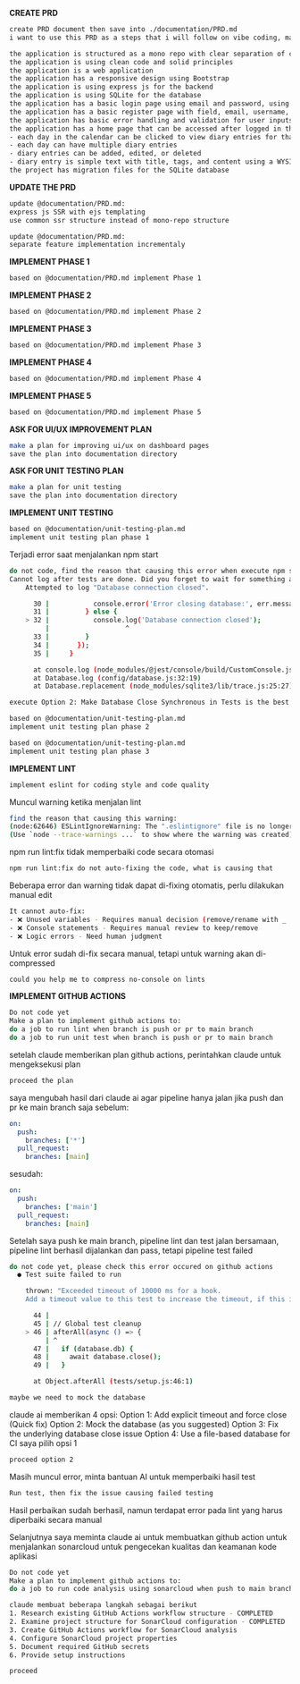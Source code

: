 **CREATE PRD**

```sh
create PRD document then save into ./documentation/PRD.md
i want to use this PRD as a steps that i will follow on vibe coding, make sure the document is concise and easy to read

the application is structured as a mono repo with clear separation of concerns
the application is using clean code and solid principles
the application is a web application
the application has a responsive design using Bootstrap
the application is using express js for the backend
the application is using SQLite for the database
the application has a basic login page using email and password, using JWT for authentication
the application has a basic register page with field, email, username, birth date, gender and password as inputs
the application has basic error handling and validation for user inputs
the application has a home page that can be accessed after logged in that shows a full calendar of the current month:
- each day in the calendar can be clicked to view diary entries for that day
- each day can have multiple diary entries
- diary entries can be added, edited, or deleted
- diary entry is simple text with title, tags, and content using a WYSIWYG editor
the project has migration files for the SQLite database
```

**UPDATE THE PRD**
```sh
update @documentation/PRD.md:
express js SSR with ejs templating
use common ssr structure instead of mono-repo structure
```

```sh
update @documentation/PRD.md:
separate feature implementation incrementaly
```

**IMPLEMENT PHASE 1**
```sh
based on @documentation/PRD.md implement Phase 1
```

**IMPLEMENT PHASE 2**
```sh
based on @documentation/PRD.md implement Phase 2
```

**IMPLEMENT PHASE 3**
```sh
based on @documentation/PRD.md implement Phase 3
```

**IMPLEMENT PHASE 4**
```sh
based on @documentation/PRD.md implement Phase 4
```

**IMPLEMENT PHASE 5**
```sh
based on @documentation/PRD.md implement Phase 5
```

**ASK FOR UI/UX IMPROVEMENT PLAN**
```sh
make a plan for improving ui/ux on dashboard pages
save the plan into documentation directory
```

**ASK FOR UNIT TESTING PLAN**
```sh
make a plan for unit testing
save the plan into documentation directory
```

**IMPLEMENT UNIT TESTING**
```sh
based on @documentation/unit-testing-plan.md
implement unit testing plan phase 1
```
Terjadi error saat menjalankan npm start
```sh
do not code, find the reason that causing this error when execute npm start. here is the error:
Cannot log after tests are done. Did you forget to wait for something async in your test?
    Attempted to log "Database connection closed".

      30 |           console.error('Error closing database:', err.message);
      31 |         } else {
    > 32 |           console.log('Database connection closed');
         |                   ^
      33 |         }
      34 |       });
      35 |     }

      at console.log (node_modules/@jest/console/build/CustomConsole.js:141:10)
      at Database.log (config/database.js:32:19)
      at Database.replacement (node_modules/sqlite3/lib/trace.js:25:27)
```

```sh
execute Option 2: Make Database Close Synchronous in Tests is the best option.
```

```sh
based on @documentation/unit-testing-plan.md
implement unit testing plan phase 2
```

```sh
based on @documentation/unit-testing-plan.md
implement unit testing plan phase 3
```

**IMPLEMENT LINT**
```sh
implement eslint for coding style and code quality
```

Muncul warning ketika menjalan lint
```sh
find the reason that causing this warning:
(node:62646) ESLintIgnoreWarning: The ".eslintignore" file is no longer supported. Switch to using the "ignores" property in "eslint.config.js": https://eslint.org/docs/latest/use/configure/migration-guide#ignoring-files
(Use `node --trace-warnings ...` to show where the warning was created)
```

npm run lint:fix tidak memperbaiki code secara otomasi
```sh
npm run lint:fix do not auto-fixing the code, what is causing that
```

Beberapa error dan warning tidak dapat di-fixing otomatis, perlu dilakukan manual edit
```sh
It cannot auto-fix:
- ❌ Unused variables - Requires manual decision (remove/rename with _ prefix)
- ❌ Console statements - Requires manual review to keep/remove
- ❌ Logic errors - Need human judgment
```

Untuk error sudah di-fix secara manual, tetapi untuk warning akan di-compressed
```sh
could you help me to compress no-console on lints
```

**IMPLEMENT GITHUB ACTIONS**
```sh
Do not code yet
Make a plan to implement github actions to:
do a job to run lint when branch is push or pr to main branch
do a job to run unit test when branch is push or pr to main branch
```

setelah claude memberikan plan github actions, perintahkan claude untuk mengeksekusi plan
```sh
proceed the plan
```

saya mengubah hasil dari claude ai agar pipeline hanya jalan jika push dan pr ke main branch saja
sebelum:

```yaml
on:
  push:
    branches: ['*']
  pull_request:
    branches: [main]
```

sesudah:

```yaml
on:
  push:
    branches: ['main']
  pull_request:
    branches: [main]
```

Setelah saya push ke main branch, pipeline lint dan test jalan bersamaan,
pipeline lint berhasil dijalankan dan pass, tetapi pipeline test failed

```sh
do not code yet, please check this error occured on github actions
  ● Test suite failed to run

    thrown: "Exceeded timeout of 10000 ms for a hook.
    Add a timeout value to this test to increase the timeout, if this is a long-running test. See https://jestjs.io/docs/api#testname-fn-timeout."

      44 |
      45 | // Global test cleanup
    > 46 | afterAll(async () => {
         | ^
      47 |   if (database.db) {
      48 |     await database.close();
      49 |   }

      at Object.afterAll (tests/setup.js:46:1)

maybe we need to mock the database
```

claude ai memberikan 4 opsi:
Option 1: Add explicit timeout and force close (Quick fix)
Option 2: Mock the database (as you suggested)
Option 3: Fix the underlying database close issue
Option 4: Use a file-based database for CI
saya pilih opsi 1
```sh
proceed option 2
```

Masih muncul error, minta bantuan AI untuk memperbaiki hasil test
```sh
Run test, then fix the issue causing failed testing
```

Hasil perbaikan sudah berhasil, namun terdapat error pada lint yang harus diperbaiki secara manual

Selanjutnya saya meminta claude ai untuk membuatkan github action untuk menjalankan sonarcloud untuk pengecekan kualitas dan keamanan kode aplikasi

```sh
Do not code yet
Make a plan to implement github actions to:
do a job to run code analysis using sonarcloud when push to main branch or pr to main branch
```

```sh
claude membuat beberapa langkah sebagai berikut
1. Research existing GitHub Actions workflow structure - COMPLETED
2. Examine project structure for SonarCloud configuration - COMPLETED
3. Create GitHub Actions workflow for SonarCloud analysis
4. Configure SonarCloud project properties
5. Document required GitHub secrets
6. Provide setup instructions
```

```sh
proceed
``` 